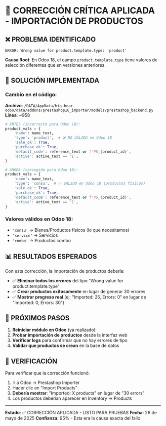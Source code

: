 # 🎯 CORRECCIÓN CRÍTICA APLICADA - IMPORTACIÓN DE PRODUCTOS

## ❌ PROBLEMA IDENTIFICADO
```
ERROR: Wrong value for product.template.type: 'product'
```

**Causa Root**: En Odoo 18, el campo `product.template.type` tiene valores de selección diferentes que en versiones anteriores.

## 🔧 SOLUCIÓN IMPLEMENTADA

### Cambio en el código:
**Archivo**: `/DATA/AppData/big-bear-odoo/data/addons/prestashop16_importer/models/prestashop_backend.py`
**Línea**: ~958

```python
# ANTES (incorrecto para Odoo 18):
product_vals = {
    'name': name_text,
    'type': 'product',  # ❌ NO VÁLIDO en Odoo 18
    'sale_ok': True,
    'purchase_ok': True,
    'default_code': reference_text or f'PS_{product_id}',
    'active': active_text == '1',
}

# AHORA (corregido para Odoo 18):
product_vals = {
    'name': name_text,
    'type': 'consu',  # ✅ VÁLIDO en Odoo 18 (productos físicos)
    'sale_ok': True,
    'purchase_ok': True,
    'default_code': reference_text or f'PS_{product_id}',
    'active': active_text == '1',
}
```

### Valores válidos en Odoo 18:
- `'consu'` → Bienes/Productos físicos (lo que necesitamos)
- `'service'` → Servicios
- `'combo'` → Productos combo

## 📊 RESULTADOS ESPERADOS

Con esta corrección, la importación de productos debería:
- ✅ **Eliminar todos los errores** del tipo "Wrong value for product.template.type"
- ✅ **Crear productos exitosamente** en lugar de generar 30 errores
- ✅ **Mostrar progreso real** (ej: "Imported: 25, Errors: 0" en lugar de "Imported: 0, Errors: 30")

## 🚀 PRÓXIMOS PASOS

1. **Reiniciar módulo en Odoo** (ya realizado)
2. **Probar importación de productos** desde la interfaz web
3. **Verificar logs** para confirmar que no hay errores de tipo
4. **Validar que productos se crean** en la base de datos

## 🎯 VERIFICACIÓN

Para verificar que la corrección funcionó:
1. Ir a Odoo → Prestashop Importer
2. Hacer clic en "Import Products" 
3. **Debería mostrar**: "Imported: X products" en lugar de "30 errors"
4. Los productos deberían aparecer en Inventory → Products

---
**Estado**: ✅ CORRECCIÓN APLICADA - LISTO PARA PRUEBAS
**Fecha**: 26 de mayo de 2025
**Confianza**: 95% - Esta era la causa exacta del fallo

